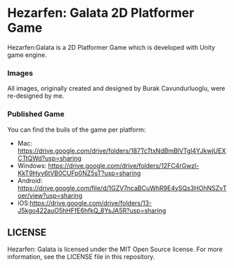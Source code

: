 # Hezarfen: Galata 2D Platformer Game

Hezarfen:Galata is a 2D Platformer Game which is developed with Unity game engine.

### Images
All images, originally created and designed by Burak Cavundurluoglu, were re-designed by me.

### Published Game
You can find the buils of the game per platform:
 
- Mac: https://drive.google.com/drive/folders/187TcTtxNdBmBlVTgl4YJkwjUEXCTtQWd?usp=sharing
- Windows: https://drive.google.com/drive/folders/12FC4rGwzl-KkT9Hyv6tVB0CUFp0NZ5sT?usp=sharing
- Android: https://drive.google.com/file/d/1GZV7ncaBCuWhR9E4ySQs3HOhNSZvToer/view?usp=sharing
- iOS:https://drive.google.com/drive/folders/13-J5kgo422auO5hHFfE6hfkQ_8YsJA5R?usp=sharing

## LICENSE
Hezarfen: Galata is licensed under the MIT Open Source license. For more information, see the LICENSE file in this repository.
